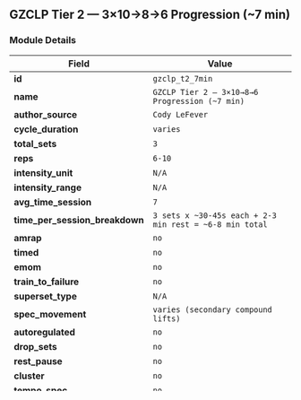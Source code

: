 ## GZCLP Tier 2 — 3×10→8→6 Progression (~7 min)

### Module Details

| Field                          | Value                                                   |
| ------------------------------ | ------------------------------------------------------- |
| **id**                         | `gzclp_t2_7min`                                         |
| **name**                       | `GZCLP Tier 2 — 3×10→8→6 Progression (~7 min)`          |
| **author_source**              | `Cody LeFever`                                          |
| **cycle_duration**             | `varies`                                                |
| **total_sets**                 | `3`                                                     |
| **reps**                       | `6-10`                                                  |
| **intensity_unit**             | `N/A`                                                   |
| **intensity_range**            | `N/A`                                                   |
| **avg_time_session**           | `7`                                                     |
| **time_per_session_breakdown** | `3 sets x ~30-45s each + 2-3 min rest = ~6-8 min total` |
| **amrap**                      | `no`                                                    |
| **timed**                      | `no`                                                    |
| **emom**                       | `no`                                                    |
| **train_to_failure**           | `no`                                                    |
| **superset_type**              | `N/A`                                                   |
| **spec_movement**              | `varies (secondary compound lifts)`                     |
| **autoregulated**              | `no`                                                    |
| **drop_sets**                  | `no`                                                    |
| **rest_pause**                 | `no`                                                    |
| **cluster**                    | `no`                                                    |
| **tempo_spec**                 | `no`                                                    |
| **wave_sets**                  | `no`                                                    |
| **ladder_sets**                | `n/a`                                                   |
| **density_sets**               | `no`                                                    |
| **straight_sets**              | `yes`                                                   |
| **contrast_sets**              | `no`                                                    |
| **total_rep_target**           | `n/a`                                                   |
| **deload**                     | `no`                                                    |

### Overview and Execution

Tier 2 in GZCLP provides additional volume at **moderate intensities**. You start with **3×10** and add a little weight each session (e.g., 5 lb upper, 10 lb lower). Once you can’t complete **30 reps** total, switch to **3×8** and repeat. After you stall on **24 reps** total, drop to **3×6**. When you fail to meet **18 reps**, restart the cycle (back at 3×10) with a slightly heavier starting weight than before.

### Plateau or Stalling Strategies

- If you miss the target total reps (30, 24, or 18), move down to the next rep bracket (10 → 8 → 6).
- Once you fail 3×6, reset to 3×10 with a modest weight increase.

### Example Application

An intermediate lifter might run **T2 Bench** at 135 lb for 3×10. Each T2 session, add 5 lb (140, 145, etc.). If they fail to hit 30 total reps, they move to 3×8 at that weight. After they fail at 24 total reps, they drop to 3×6, keep adding 5 lb each session until failing 18 total reps, then reset.

### Important Notes

- Use **2–3 minutes** rest between sets to maintain form.
- Once you stall, reduce reps and keep progressing weight.
- This approach provides volume to support your T1 lifts.

### Volume Metrics

- Range is typically **3×10** (30 reps) → **3×8** (24 reps) → **3×6** (18 reps).

### Summary

GZCLP Tier 2 is a **secondary loading module** aimed at building volume and supporting the primary lifts. By gradually lowering the rep range each time you stall, you maximize progression while giving yourself a clear fallback plan when sets become too challenging.